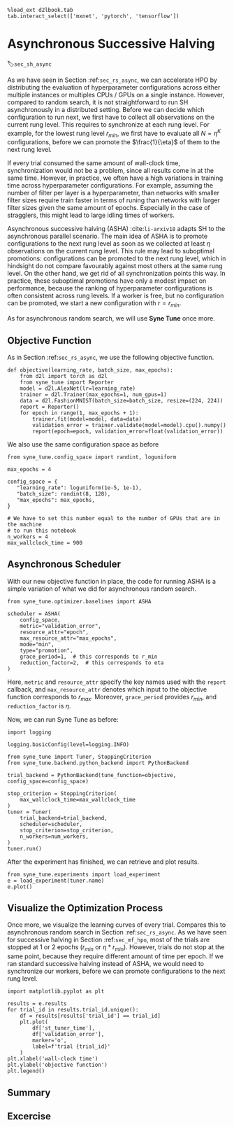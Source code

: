 ```{.python .input  n=1}
%load_ext d2lbook.tab
tab.interact_select(['mxnet', 'pytorch', 'tensorflow'])
```

# Asynchronous Successive Halving

:label:`sec_sh_async`

As we have seen in Section :ref:`sec_rs_async`, we can accelerate HPO by distributing the evaluation of hyperparameter configurations across either
multiple instances or multiples CPUs / GPUs on a single instance. However, compared
to random search, it is not straightforward to run SH asynchronously in a
distributed setting. Before we can decide which configuration to run next, we first
have to collect all observations on the current rung level. This requires to synchronize at each rung level. For example, for the lowest rung level
$r_{min}$, we first have to evaluate all $N = \eta^K$ configurations, before we
can promote the $\frac{1}{\eta}$ of them to the next rung level.

If every trial consumed the same amount of wall-clock time, synchronization would
not be a problem, since all results come in at the same time. However, in practice,
we often have a high variations in training time across hyperparameter configurations.
For example, assuming the number of filter per layer is a hyperparameter, than networks
with smaller filter sizes require train faster in terms of runing than networks with larger filter sizes given the same amount of epochs. Especially in the case of stragglers, this might
lead to large idling times of workers.

Asynchronous successive halving (ASHA) :cite:`li-arxiv18` adapts SH to the asynchronous
parallel scenario. The main idea of ASHA is to promote configurations to the next rung
level as soon as we collected at least $\eta$ observations on the current rung level.
This rule may lead to suboptimal promotions: configurations can be promoted to the
next rung level, which in hindsight do not compare favourably against most others
at the same rung level. On the other hand, we get rid of all synchronization points
this way. In practice, these suboptimal promotions have only a modest impact on performance, because the ranking of hyperparameter configurations is often consistent across rung levels. If a worker is free, but no configuration can be promoted, we start a new
configuration with $r = r_{min}$.

As for asynchronous random search, we will use **Syne Tune** once more.

## Objective Function

As in Section :ref:`sec_rs_async`, we use the following objective function.

```{.python .input  n=54}
def objective(learning_rate, batch_size, max_epochs):
    from d2l import torch as d2l    
    from syne_tune import Reporter
    model = d2l.AlexNet(lr=learning_rate)
    trainer = d2l.Trainer(max_epochs=1, num_gpus=1)
    data = d2l.FashionMNIST(batch_size=batch_size, resize=(224, 224))
    report = Reporter() 
    for epoch in range(1, max_epochs + 1):
        trainer.fit(model=model, data=data)
        validation_error = trainer.validate(model=model).cpu().numpy()
        report(epoch=epoch, validation_error=float(validation_error))
```

We also use the same configuration space as before

```{.python .input  n=55}
from syne_tune.config_space import randint, loguniform

max_epochs = 4

config_space = {
   "learning_rate": loguniform(1e-5, 1e-1),
   "batch_size": randint(8, 128),
   "max_epochs": max_epochs,
}
```

```{.python .input}
# We have to set this number equal to the number of GPUs that are in the machine
# to run this notebook
n_workers = 4
max_wallclock_time = 900
```

## Asynchronous Scheduler

With our new objective function in place, the code for running ASHA is a simple
variation of what we did for asynchronous random search.

```{.python .input  n=56}
from syne_tune.optimizer.baselines import ASHA

scheduler = ASHA(
    config_space,
    metric="validation_error",
    resource_attr="epoch",
    max_resource_attr="max_epochs",
    mode="min",
    type="promotion",
    grace_period=1,  # this corresponds to r_min 
    reduction_factor=2,  # this corresponds to eta
)  
```

Here, `metric` and `resource_attr` specify the key names used with the `report`
callback, and `max_resource_attr` denotes which input to the objective function
corresponds to $r_{max}$. Moreover, `grace_period` provides $r_{min}$, and
`reduction_factor` is $\eta$.

Now, we can run Syne Tune as before:

```{.python .input  n=57}
import logging

logging.basicConfig(level=logging.INFO)

from syne_tune import Tuner, StoppingCriterion
from syne_tune.backend.python_backend import PythonBackend

trial_backend = PythonBackend(tune_function=objective, config_space=config_space)

stop_criterion = StoppingCriterion(
    max_wallclock_time=max_wallclock_time
)
tuner = Tuner(
    trial_backend=trial_backend,
    scheduler=scheduler,
    stop_criterion=stop_criterion,
    n_workers=num_workers,
)
tuner.run()
```

After the experiment has finished, we can retrieve and plot results.

```{.python .input  n=59}
from syne_tune.experiments import load_experiment
e = load_experiment(tuner.name)
e.plot()
```

## Visualize the Optimization Process

Once more, we visualize the learning curves of every trial. Compares this to
asynchronous random search in Section :ref:`sec_rs_async`. As we have seen for
successive halving in Section :ref:`sec_mf_hpo`, most of the trials are stopped
at 1 or 2 epochs ($r_{min}$ or $\eta * r_{min}$). However, trials do not stop
at the same point, because they require different amount of time per epoch. If
we ran standard successive halving instead of ASHA, we would need to synchronize
our workers, before we can promote configurations to the next rung level. 

```{.python .input  n=60}
import matplotlib.pyplot as plt

results = e.results
for trial_id in results.trial_id.unique():
    df = results[results['trial_id'] == trial_id]
    plt.plot(
        df['st_tuner_time'],
        df['validation_error'],
        marker='o',
        label=f'trial {trial_id}'
    )
plt.xlabel('wall-clock time')
plt.ylabel('objective function')
plt.legend()
```

## Summary

## Excercise
